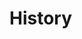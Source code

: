 # History

<lively-import src="_navigation.html"></lively-import>

<script>

import FileIndex from "src/client/fileindex.js"
import moment from "src/external/moment.js";
import AnsiColorFilter from "src/external/ansi-to-html.js"
 
class ChangeHistory {

  static thinTable(table) {
    var currentRow = []
    for(let tr of table.querySelectorAll("tr")) {
      var tds = tr.querySelectorAll("td")
      debugger
      for(let i=0; i < tds.length; i++) {
        var td = tds[i]
        if (currentRow[i] == td.textContent) {
          td.textContent = ""
        } else {
          currentRow[i] = td.textContent
        }
      }
    }
    return table
  }

  static async createView() {
    const lastMonths = 12
    
    var livelySync = await (<lively-sync></lively-sync>)
    livelySync.setRepository(lively4url.replace(/.*\//,""))
        
    var allhistory = await FileIndex.current().db.history.toArray()
    let history = allhistory.filter(ea => !ea.comment.match("AUTO-COMMIT"))
    
    var byAuthor = history.groupBy(ea => ea.author)
    var byMonth = history.groupBy(ea => moment(ea.modified).format("YYYY-MM"))

    // Object.keys(byAuthor).map(ea => [byAuthor[ea].length, ea]).sortBy(ea => ea[0]).reverse()
    var details = <div id="details"></div>

     var style = document.createElement("style")
      style.textContent = `

      div#details {
        position: absolute;
        font-family: monospace;
        white-space: pre;
        font-size: 8pt;
        background-color: lightgray;
        border: 1px solid gray;
        padding: 5px;
      }
      `

      let div = <div click={
          () => {
            details.innerHTML = ""
            lively.setPosition(details, lively.pt(0,0))
          }
    
        }>{style}{details}
        <button click={ async () => {
          await FileIndex.current().updateAllVersions()
          lively.success("history loaded")
        }}>load history</button>
        <h3>Last {lastMonths} Months</h3>
          {... Object.keys(byMonth)
         .sort().map(ea => [byMonth[ea].length, ea,byMonth[ea]]).reverse().slice(0,lastMonths)
         .map(ea => <li><h3>{ea[1]}</h3> 
         {
        this.thinTable(<table style="width:1200px">{...
          ea[2].sortBy(entry => moment(entry.modified).toISOString()).reverse()
                .map(entry => <tr>
                       <td style="width:200px">{moment(entry.modified).format("YYYY-MM-DD HH:MM")}</td>
                       <td style="width:200px">{entry.author}</td>
                       <td class="link" style="width:200px"><a href="xxx" click={async (evt) => {
                           evt.stopPropagation()
                           evt.preventDefault()
                           details.innerHTML = await livelySync.gitControl("show", undefined, {
                              gitcommit: entry.version,
                              gitusecolor: "true",
                            }).then(text => {
                              return livelySync.linkifyFiles(new AnsiColorFilter().toHtml(text.replace(/</g, "&lt;")))
                            })

                            lively.setGlobalPosition(details, lively.getPosition(evt))
                       
                           // lively.openInspector(entry)}
                         }
                       }>{entry.version}</a></td>
                       <td style="width:300px"> <a href={entry.url} click={async (evt) => {
                           evt.stopPropagation()
                           evt.preventDefault()
                           lively.openBrowser(entry.url, false)
                         }
                       }>{entry.name}</a></td>
                       <td>{entry.comment}</td></tr>)}
              </table>)
       }
            </li>)
  }</div>
  
    return div
  }
}

ChangeHistory.createView()
</script>
